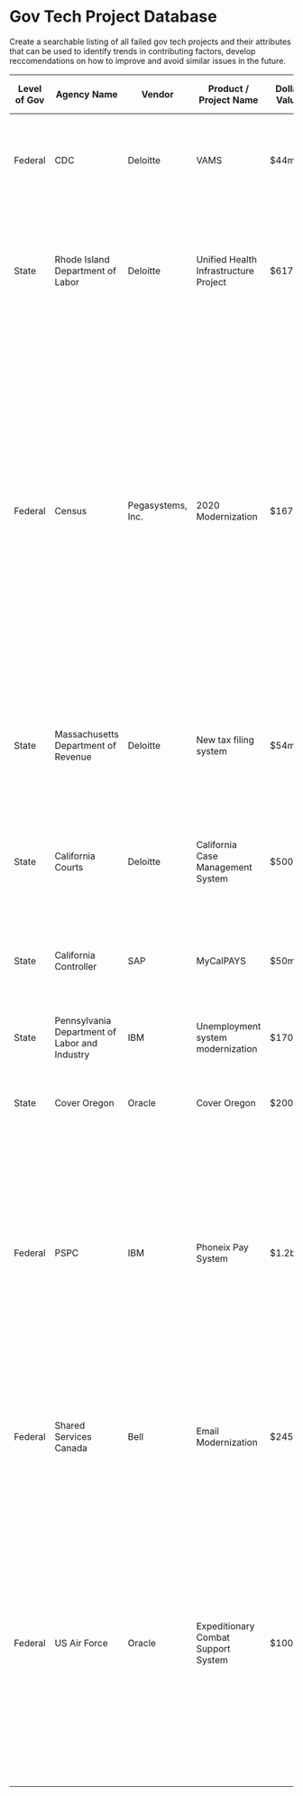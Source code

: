 # Gov Tech Project Database

Create a searchable listing of all failed gov tech projects and their attributes that can be used to identify trends in contributing factors, develop reccomendations on how to improve and avoid similar issues in the future.

| Level of Gov    | Agency Name | Vendor    | Product / Project Name    | Dollar Value | Links to Media Coverage    | Description of Project/ Outcome |
| ---   | --- | ---   | ---    | ---  | ---    | ---  |
| Federal  | CDC | Deloitte   | VAMS    | $44m | https://www.technologyreview.com/2021/01/30/1017086/cdc-44-million-vaccine-data-vams-problems   | Software deployed but usability low, many states switching to other vendors because of reported issues |
| State | Rhode Island Department of Labor | Deloitte | Unified Health Infrastructure Project | $617m | _Providence Journal:_ “[UHIP debacle: R.I. to extend contract, as Deloitte agrees to more concessions](https://www.providencejournal.com/news/20190315/uhip-debacle-ri-to-extend-contract-as-deloitte-agrees-to-more-concessions),” [RI UHIP Data & Reports](http://www.transparency.ri.gov/uhip/) | The 2016 launch of this unified eligibility system failed, and RI has spent the intervening years tightly managing the vendor’s work to get the promised functionality |
| Federal | Census | Pegasystems, Inc.  | 2020 Modernization | $167m | Reuters: [2020 U.S. census plagued by hacking threats, cost overruns](https://www.reuters.com/article/usa-census-technology/corrected-special-report-2020-u-s-census-plagued-by-hacking-threats-cost-overruns-idUSL8N27V52J) | "The bureau chose Pegasystems Inc, reasoning that outsourcing would be cheaper and more effective.  Three years later, the project faces serious reliability and security problems, according to Reuters interviews with six technology professionals currently or formerly involved in the census digitization effort. And its projected cost has doubled to $167 million — about $40 million more than the bureau’s 2016 cost projection for building the site in-house." |
| State | Massachusetts Department of Revenue | Deloitte | New tax filing system | $54m | _Boston Globe_: [$54m later, state fired computer contractor](https://www.bostonglobe.com/business/2013/10/03/thousand-defects-dor-fired-deloitte-august/vVptQAuFrhmDmGoqA2aI3L/story.html) | In 2013, the department commissioner fired Deloitte halfway through a project because the software couldn’t perform basic tasks |
| State | California Courts | Deloitte | California Case Management System | $500m | ZDNet: [California abandons $2 billion court management system](https://www.zdnet.com/article/california-abandons-2-billion-court-management-system/) | After spending $500 million on a $260 million project, the court pulled the plug in 2012 when facing another $1.5 billion to complete the work. |
| State | California Controller | SAP | MyCalPAYS | $50m | IDG: [California sues SAP over failed payroll software project](https://www.computerworld.com/article/2486247/california-sues-sap-over-failed-payroll-software-project.html) | The state comptroller terminated the project after a high rate of serious payroll errors. |
| State | Pennsylvania Department of Labor and Industry | IBM | Unemployment system modernization | $170m | _The Philadelphia Inquirer:_ [IBM's Pa. debacle: State wants IBM to pay for $170 million system that didn't work](https://www.inquirer.com/philly/blogs/inq-phillydeals/pa-wants-160m-back-ibm-reform-it-procurement-20171214.html) | After $60m in cost overruns from 2006–2013, the state pulled the plug, and later sued |
| State | Cover Oregon | Oracle | Cover Oregon | $200m | _The Oregonian:_ [Cover Oregon: $248 million state exchange to be jettisoned in favor of federal system](https://www.oregonlive.com/health/2014/04/cover_oregon_after_spending_24.html) | This high-profile failure led to mutual lawsuits and an FBI investigation |
| Federal | PSPC | IBM | Phoneix Pay System | $1.2b | IEEE Spectrum: [Canadian Government’s Phoenix Pay System an “Incomprehensible Failure”](https://spectrum.ieee.org/riskfactor/computing/software/canadian-governments-phoenix-pay-system-an-incomprehensible-failure) | “The building and implementation of Phoenix was an incomprehensible failure of project management and oversight… Overall, we found that there was no oversight of the Phoenix project, which allowed Phoenix executives to implement the system even though they knew it had significant problems.” |
| Federal | Shared Services Canada | Bell | Email Modernization | $245m | CBC News: [Bell Canada must 'honour' commitment to modernize email system, government says”](https://www.cbc.ca/news/politics/federal-government-email-bell-ssc-1.4129528) | “Overdue by more than two years, there's still no word on when Bell Canada will make good on a $245-million contract to modernize the government's email system.” |
| Federal | US Air Force | Oracle | Expeditionary Combat Support System | $1003m | CIO: [Air Force scraps massive ERP project after racking up $1 billion in costs](https://www.cio.com/article/2390341/air-force-scraps-massive-erp-project-after-racking-up--1-billion-in-costs.html) | “The U.S. Air Force has decided to scrap a major ERP (enterprise resource planning) software project after spending US$1 billion, concluding that finishing it would cost far too much more money for too little gain... The system dates back to 2005, when Oracle won an $88.5 million software contract, securing the deal over rival SAP and other vendors.” |
